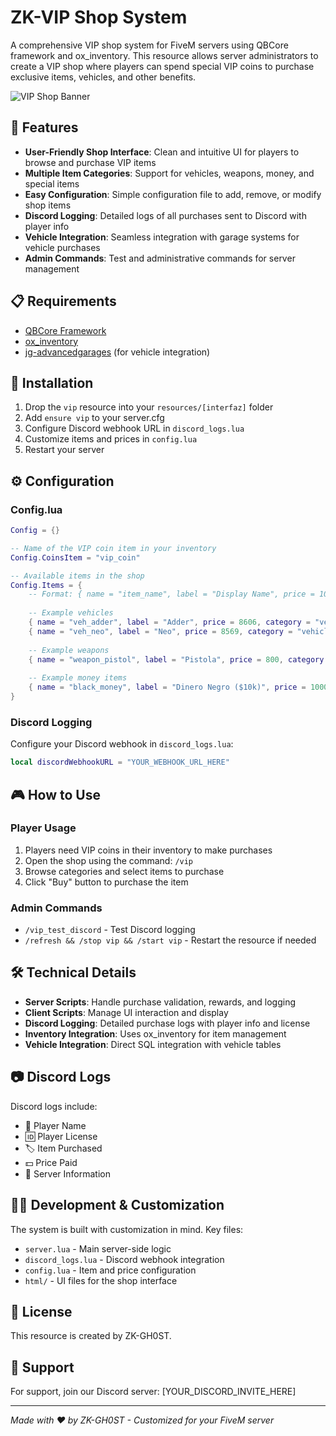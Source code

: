# ZK-VIP Shop System

A comprehensive VIP shop system for FiveM servers using QBCore framework and ox_inventory. This resource allows server administrators to create a VIP shop where players can spend special VIP coins to purchase exclusive items, vehicles, and other benefits.

![VIP Shop Banner](https://img.icons8.com/dusk/50/ghost--v1.png)

## 🌟 Features

- **User-Friendly Shop Interface**: Clean and intuitive UI for players to browse and purchase VIP items
- **Multiple Item Categories**: Support for vehicles, weapons, money, and special items
- **Easy Configuration**: Simple configuration file to add, remove, or modify shop items
- **Discord Logging**: Detailed logs of all purchases sent to Discord with player info
- **Vehicle Integration**: Seamless integration with garage systems for vehicle purchases
- **Admin Commands**: Test and administrative commands for server management

## 📋 Requirements

- [QBCore Framework](https://github.com/qbcore-framework/qb-core)
- [ox_inventory](https://github.com/overextended/ox_inventory)
- [jg-advancedgarages](https://github.com/JGUsman007/JG-Advanced-Garages) (for vehicle integration)

## 🔧 Installation

1. Drop the `vip` resource into your `resources/[interfaz]` folder
2. Add `ensure vip` to your server.cfg
3. Configure Discord webhook URL in `discord_logs.lua`
4. Customize items and prices in `config.lua`
5. Restart your server

## ⚙️ Configuration

### Config.lua

```lua
Config = {}

-- Name of the VIP coin item in your inventory
Config.CoinsItem = "vip_coin"

-- Available items in the shop
Config.Items = {
    -- Format: { name = "item_name", label = "Display Name", price = 1000, category = "category_name" }
    
    -- Example vehicles
    { name = "veh_adder", label = "Adder", price = 8606, category = "vehicles_vip" },
    { name = "veh_neo", label = "Neo", price = 8569, category = "vehicles_vip" },
    
    -- Example weapons
    { name = "weapon_pistol", label = "Pistola", price = 800, category = "weapons" },
    
    -- Example money items
    { name = "black_money", label = "Dinero Negro ($10k)", price = 1000, category = "money" },
}
```

### Discord Logging

Configure your Discord webhook in `discord_logs.lua`:

```lua
local discordWebhookURL = "YOUR_WEBHOOK_URL_HERE"
```

## 🎮 How to Use

### Player Usage

1. Players need VIP coins in their inventory to make purchases
2. Open the shop using the command: `/vip`
3. Browse categories and select items to purchase
4. Click "Buy" button to purchase the item

### Admin Commands

- `/vip_test_discord` - Test Discord logging
- `/refresh && /stop vip && /start vip` - Restart the resource if needed

## 🛠️ Technical Details

- **Server Scripts**: Handle purchase validation, rewards, and logging
- **Client Scripts**: Manage UI interaction and display
- **Discord Logging**: Detailed purchase logs with player info and license
- **Inventory Integration**: Uses ox_inventory for item management
- **Vehicle Integration**: Direct SQL integration with vehicle tables

## 📷 Discord Logs

Discord logs include:
- 👤 Player Name
- 🆔 Player License
- 🏷️ Item Purchased
- 💵 Price Paid
- 📍 Server Information

## 🧑‍💻 Development & Customization

The system is built with customization in mind. Key files:

- `server.lua` - Main server-side logic
- `discord_logs.lua` - Discord webhook integration
- `config.lua` - Item and price configuration
- `html/` - UI files for the shop interface

## 📃 License

This resource is created by ZK-GH0ST.

## 💬 Support

For support, join our Discord server: [YOUR_DISCORD_INVITE_HERE]

---

*Made with ❤️ by ZK-GH0ST - Customized for your FiveM server*
